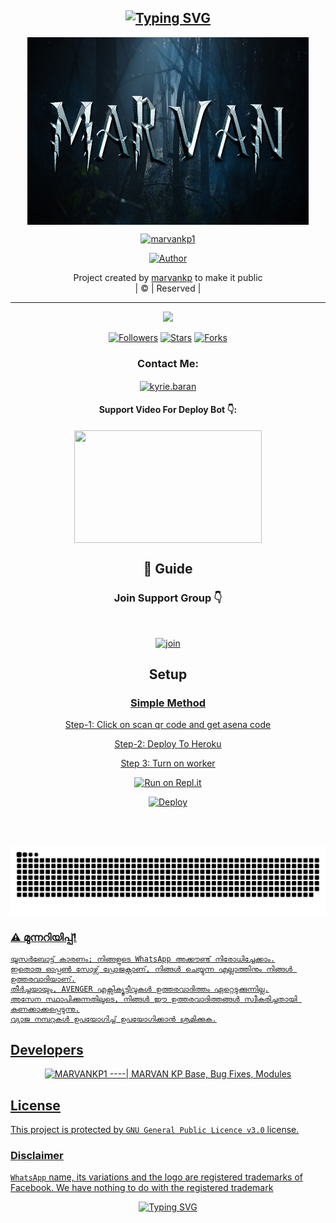 <div align="center">
  
## [![Typing SVG](https://readme-typing-svg.herokuapp.com?font=Times&color=7fffd4&size=25&lines=AVENGER+Whatsapp+Bot;With+Tons+of+features;Complete+Malayalam+content;Best+Bgm+Bot;Edited+from+WhatsAsena;Made+By+marvankp1)](https://bit.ly/3lC8I7t)


  <a href="https://youtu.be/iRLphwWvxrs" target="blank"><img align="center" src="Marvankp.jpg" height="300" width="450" /></a>
</p>
  
  <p align="center">
<a href="#"><img title="marvankp1" src="https://img.shields.io/badge/AVENGER-green?colorA=ff0000&colorB=ff0000&style=for-the-badge"></a>
</p>
  <p align="center">
<a href="https://github.com/marvankp1"><img title="Author" src="https://img.shields.io/badge/Author-marvankp1-avenger/Avenger?color=000000&style=for-the-badge&logo=whatsapp"></a>
</p>
</div>
<p align="center">
Project created by <a href="https://github.com/marvankp1">marvankp</a> to make it public
    <br>
       | © |
        Reserved |
    <br> 
</p>

----

  <p align="center">
  <a href="httsp://github.com/marvankp1/AVENGER">
    <img src="https://img.shields.io/github/repo-size/marvankp1/AVENGER?color=green&label=Repo%20total%20size&style=plastic">
<p align="center">
<a href="https://github.com/marvankp1/followers"><img title="Followers" src="https://img.shields.io/github/followers/marvankp1?color=f7df1e&style=flat-square"></a>
<a href="https://github.com/marvankp1/AVENGER/stargazers/"><img title="Stars" src="https://img.shields.io/github/stars/marvankp1/AVENGER?color=f7df1e&style=flat-square"></a>
<a href="https://github.com/marvankp1/AVENGER/network/members"><img title="Forks" src="https://img.shields.io/github/forks/marvankp1/AVENGER?color=f7df1e&style=flat-square"></a>


<h3 align="center">Contact Me:</h3>
<p align="center">
<a href="https://instagram.com/MARVAN871" target="blank"><img align="center" src="https://cdn.jsdelivr.net/npm/simple-icons@3.0.1/icons/instagram.svg" alt="kyrie.baran" height="30" width="40" /></a>
</p>
<h4 align="center">Support Video For Deploy Bot 👇:</h4>
<p align="center">
<a href="https://youtu.be/iRLphwWvxrs" target="blank"><img align="center" src="https://i.ytimg.com/vi/iRLphwWvxrs/maxresdefault.jpg" height="180" width="300" /></a>
</p>
  
<div align="center">

## 📢 Guide
### Join Support Group 👇
   
<br>
  <div align="center">
    
  [![join](https://opportunitiesforyoungkenyans.co.ke/wp-content/uploads/2020/05/images.png-whatsapp.png)](https://chat.whatsapp.com/Eo11rBO1HLgEUeVdhLdAGr)


    
## Setup
<div align="center">

  ### <u> Simple Method <u>
  Step-1: Click on scan qr code and get asena code
  
  Step-2: Deploy To Heroku
  
  Step 3: Turn on worker
  
[![Run on Repl.it](https://www.linkpicture.com/q/Untitled-3_10.jpg)](https://replit.com/@marvankp1/AVENGER-QR)

[![Deploy](https://www.linkpicture.com/q/heroku.jpg)](https://dashboard.heroku.com/new?button-url=https%3A%2F%2Fgithub.com%2Ffarhan-dqz%2FJulie-Mwol&template=https%3A%2F%2Fgithub.com%2Fmarvankp1%2FAVENGER)
     <div align="left">
<br>
<br >

[![MARVANKP1](https://github.com/Platane/snk/raw/output/github-contribution-grid-snake.svg)](https://bit.ly/2XqQKMU)
   


### ⚠️ മുന്നറിയിപ്പ്! 
```
യൂസർബോട്ട് കാരണം; നിങ്ങളുടെ WhatsApp അക്കൗണ്ട് നിരോധിച്ചേക്കാം.
ഇതൊരു ഓപ്പൺ സോഴ്സ് പ്രോജക്റ്റാണ്, നിങ്ങൾ ചെയ്യുന്ന എല്ലാത്തിനും നിങ്ങൾ ഉത്തരവാദിയാണ്.
തീർച്ചയായും, AVENGER എക്സിക്യൂട്ടീവുകൾ ഉത്തരവാദിത്തം ഏറ്റെടുക്കുന്നില്ല.
അസേന സ്ഥാപിക്കുന്നതിലൂടെ, നിങ്ങൾ ഈ ഉത്തരവാദിത്തങ്ങൾ സ്വീകരിച്ചതായി കണക്കാക്കപ്പെടുന്നു.
വ്യാജ നമ്പറുകൾ ഉപയോഗിച്ച് ഉപയോഗിക്കാൻ ശ്രമിക്കുക.
```

## Developers
  <div align="center">
    
  [![MARVANKP1](https://github.com/marvankp1.png?size=100)](https://github.com/marvankp1) 
----|
   [MARVAN KP](https://github.com/marvankp1) 
Base, Bug Fixes, Modules
  </div>
   
  
## License
This project is protected by `GNU General Public Licence v3.0` license.

### Disclaimer
`WhatsApp` name, its variations and the logo are registered trademarks of Facebook. We have nothing to do with the registered trademark

  <div align="center">
  
[![Typing SVG](https://readme-typing-svg.herokuapp.com?font=Bomber+Escort&color=7fffd4&size=30&lines=AVENGER+BOT+SET)](https://bit.ly/3lC8I7t)
